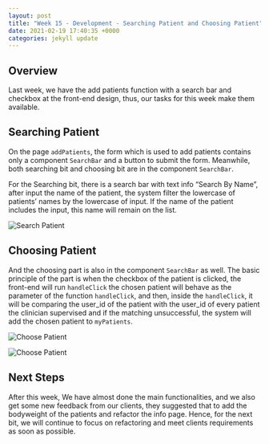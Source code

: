 ```yaml
---
layout: post
title: "Week 15 - Development - Searching Patient and Choosing Patient"
date: 2021-02-19 17:40:35 +0000
categories: jekyll update
---
```


## Overview

Last week, we have the add patients function with a search bar and checkbox at the front-end design, thus, our tasks for this week make them available.

## Searching Patient

On the page `addPatients`, the form which is used to add patients contains only a component `SearchBar` and a button to submit the form. Meanwhile, both searching bit and choosing bit are in the component `SearchBar`. 

For the Searching bit, there is a search bar with text info “Search By Name”, after input the name of the patient, the system filter the lowercase of patients’ names by the lowercase of input. If the name of the patient includes the input, this name will remain on the list.

![Search Patient](/Dev-Blog/assets/week15/search_patient.png)

## Choosing Patient

And the choosing part is also in the component `SearchBar` as well. The basic principle of the part is when the checkbox of the patient is clicked, the front-end will run `handleClick` the chosen patient will behave as the parameter of the function `handleClick`, and then, inside the `handleClick`, it will be comparing the user_id of the patient with the user_id of every patient the clinician supervised and if the matching unsuccessful, the system will add the chosen patient to `myPatients`.

![Choose Patient](/Dev-Blog/assets/week15/choose_patient.png)

![Choose Patient](/Dev-Blog/assets/week15/choose_patient2.png)

## Next Steps

After this week, We have almost done the main functionalities, and we also get some new feedback from our clients, they suggested that to add the bodyweight of the patients and refactor the info page. Hence, for the next bit, we will continue to focus on refactoring and meet clients requirements as soon as possible.